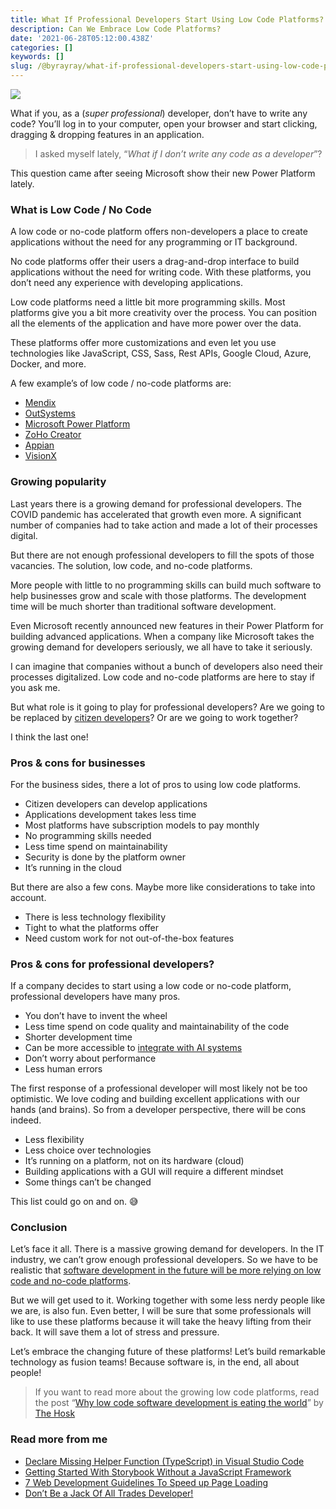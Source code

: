 ```yaml
---
title: What If Professional Developers Start Using Low Code Platforms?
description: Can We Embrace Low Code Platforms?
date: '2021-06-28T05:12:00.438Z'
categories: []
keywords: []
slug: /@byrayray/what-if-professional-developers-start-using-low-code-platforms-ebbd00c70a03
---
```


![](/Users/devbyrayray/Downloads/medium-export-a7b31d8cfbafc479a349e86525a0598d57555fb548cdfad5aa20f48d7b4db09d/posts/md_1664876347726/img/0__UAPoQdukx1ttty3j.jpg)

What if you, as a (_super professional_) developer, don’t have to write any code? You’ll log in to your computer, open your browser and start clicking, dragging & dropping features in an application.

> I asked myself lately, “_What if I don’t write any code as a developer_”?

This question came after seeing Microsoft show their new Power Platform lately.

### What is Low Code / No Code

A low code or no-code platform offers non-developers a place to create applications without the need for any programming or IT background.

No code platforms offer their users a drag-and-drop interface to build applications without the need for writing code. With these platforms, you don’t need any experience with developing applications.

Low code platforms need a little bit more programming skills. Most platforms give you a bit more creativity over the process. You can position all the elements of the application and have more power over the data.

These platforms offer more customizations and even let you use technologies like JavaScript, CSS, Sass, Rest APIs, Google Cloud, Azure, Docker, and more.

A few example’s of low code / no-code platforms are:

*   [Mendix](https://www.mendix.com/low-code-guide/)
*   [OutSystems](https://www.outsystems.com/)
*   [Microsoft Power Platform](https://www.notion.so/power-platform-f9377010c9884c5babc9a8ce6889a72d)
*   [ZoHo Creator](https://www.zoho.com/creator)
*   [Appian](https://appian.com/platform/overview.html)
*   [VisionX](https://visionx.sibvisions.com/)

### Growing popularity

Last years there is a growing demand for professional developers. The COVID pandemic has accelerated that growth even more. A significant number of companies had to take action and made a lot of their processes digital.

But there are not enough professional developers to fill the spots of those vacancies. The solution, low code, and no-code platforms.

More people with little to no programming skills can build much software to help businesses grow and scale with those platforms. The development time will be much shorter than traditional software development.

Even Microsoft recently announced new features in their Power Platform for building advanced applications. When a company like Microsoft takes the growing demand for developers seriously, we all have to take it seriously.

I can imagine that companies without a bunch of developers also need their processes digitalized. Low code and no-code platforms are here to stay if you ask me.

But what role is it going to play for professional developers? Are we going to be replaced by [citizen developers](https://www.mendix.com/citizen-developers/)? Or are we going to work together?

I think the last one!

### Pros & cons for businesses

For the business sides, there a lot of pros to using low code platforms.

*   Citizen developers can develop applications
*   Applications development takes less time
*   Most platforms have subscription models to pay monthly
*   No programming skills needed
*   Less time spend on maintainability
*   Security is done by the platform owner
*   It’s running in the cloud

But there are also a few cons. Maybe more like considerations to take into account.

*   There is less technology flexibility
*   Tight to what the platforms offer
*   Need custom work for not out-of-the-box features

### Pros & cons for professional developers?

If a company decides to start using a low code or no-code platform, professional developers have many pros.

*   You don’t have to invent the wheel
*   Less time spend on code quality and maintainability of the code
*   Shorter development time
*   Can be more accessible to [integrate with AI systems](https://towardsdatascience.com/no-code-low-code-ai-new-business-models-and-future-of-data-scientists-a536beb8d9e3)
*   Don’t worry about performance
*   Less human errors

The first response of a professional developer will most likely not be too optimistic. We love coding and building excellent applications with our hands (and brains). So from a developer perspective, there will be cons indeed.

*   Less flexibility
*   Less choice over technologies
*   It’s running on a platform, not on its hardware (cloud)
*   Building applications with a GUI will require a different mindset
*   Some things can’t be changed

This list could go on and on. 😅

### Conclusion

Let’s face it all. There is a massive growing demand for developers. In the IT industry, we can’t grow enough professional developers. So we have to be realistic that [software development in the future will be more relying on low code and no-code platforms](https://blogs.microsoft.com/blog/2021/01/14/software-development-in-2021-and-beyond/).

But we will get used to it. Working together with some less nerdy people like we are, is also fun. Even better, I will be sure that some professionals will like to use these platforms because it will take the heavy lifting from their back. It will save them a lot of stress and pressure.

Let’s embrace the changing future of these platforms! Let’s build remarkable technology as fusion teams! Because software is, in the end, all about people!

> If you want to read more about the growing low code platforms, read the post “[Why low code software development is eating the world](https://blog.devgenius.io/why-low-code-software-development-is-eating-the-world-ca5d9644a821)” by [The Hosk](https://medium.com/u/ee3b677f620b)

### Read more from me

*   [Declare Missing Helper Function (TypeScript) in Visual Studio Code](/dev-together/declare-missing-helper-function-typescript-in-visual-studio-code-c058ea72de8d)
*   [Getting Started With Storybook Without a JavaScript Framework](https://betterprogramming.pub/getting-started-with-storybook-without-a-javascript-framework-c2968d3f3d9f)
*   [7 Web Development Guidelines To Speed up Page Loading](https://betterprogramming.pub/7-web-development-guidelines-to-speed-up-page-loading-e8f0e13a53b)
*   [Don’t Be a Jack Of All Trades Developer!](https://medium.com/dev-together/dont-be-a-jack-of-all-trades-developer-9e6104633167)